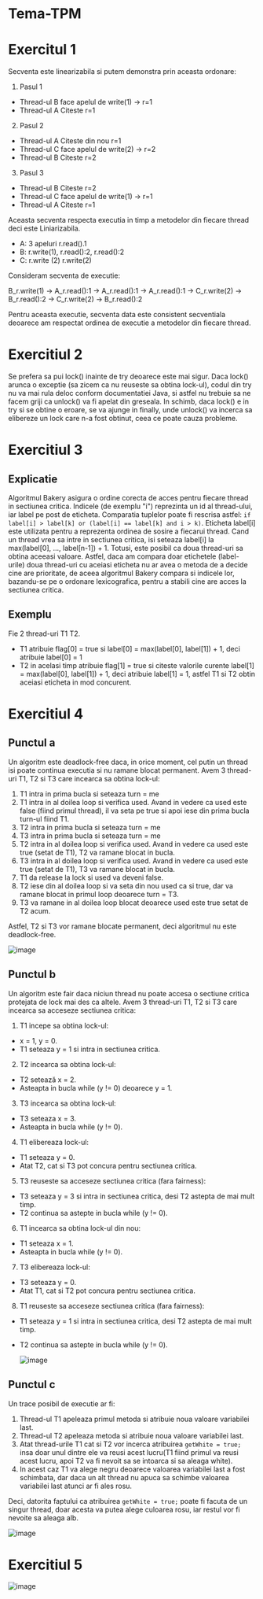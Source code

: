 # Tema-TPM

# Exercitul 1
Secventa este linearizabila si putem demonstra prin aceasta ordonare:

1. Pasul 1
- Thread-ul B face apelul de write(1) -> r=1
- Thread-ul A Citeste r=1
2. Pasul 2
- Thread-ul A Citeste din nou r=1 
- Thread-ul C face apelul de write(2) -> r=2
- Thread-ul B Citeste r=2
3. Pasul 3
- Thread-ul B Citeste r=2
- Thread-ul C face apelul de write(1) -> r=1
- Thread-ul A Citeste r=1

Aceasta secventa respecta executia in timp a metodelor din fiecare thread deci este Liniarizabila.


* A: 3 apeluri r.read().1
* B: r.write(1), r.read():2, r.read():2
* C: r.write (2) r.write(2)

Consideram secventa de executie:

 B_r.write(1) -> A_r.read():1 -> A_r.read():1 -> A_r.read():1 -> C_r.write(2) -> B_r.read():2  -> C_r.write(2) -> B_r.read():2

Pentru aceasta executie, secventa data este consistent secventiala deoarece am respectat ordinea de executie a metodelor din fiecare thread.

# Exercitiul 2
Se prefera sa pui lock() inainte de try deoarece este mai sigur. Daca lock() arunca o exceptie (sa zicem ca nu reuseste sa obtina lock-ul), codul din try nu va mai rula deloc conform documentatiei Java, si astfel nu trebuie sa ne facem griji ca unlock() va fi apelat din greseala. In schimb, daca lock() e in try si se obtine o eroare, se va ajunge in finally, unde unlock() va incerca sa elibereze un lock care n-a fost obtinut, ceea ce poate cauza probleme.

# Exercitiul 3
## Explicatie
Algoritmul Bakery asigura o ordine corecta de acces pentru fiecare thread in sectiunea critica.
Indicele (de exemplu "i") reprezinta un id al thread-ului, iar label pe post de eticheta. Comparatia tuplelor poate fi rescrisa astfel:
```if label[i] > label[k] or (label[i] == label[k] and i > k)```. Eticheta label[i] este utilizata pentru a reprezenta ordinea de sosire a fiecarui thread. Cand un thread vrea sa intre in sectiunea critica, isi seteaza label[i] la max(label[0], ..., label[n-1]) + 1. Totusi, este posibil ca doua thread-uri sa obtina aceeasi valoare. Astfel, daca am compara doar etichetele (label-urile) doua thread-uri cu aceiasi eticheta nu ar avea o metoda de a decide cine are prioritate, de aceea algoritmul Bakery compara si indicele lor, bazandu-se pe o ordonare lexicografica, pentru a stabili cine are acces la sectiunea critica.

## Exemplu
Fie 2 thread-uri T1 T2.
- T1 atribuie flag[0] = true si label[0] = max(label[0], label[1]) + 1, deci atribuie label[0] = 1
- T2 in acelasi timp atribuie flag[1] = true si citeste valorile curente label[1] = max(label[0], label[1]) + 1, deci atribuie label[1] = 1, astfel T1 si T2 obtin aceiasi eticheta in mod concurent.

# Exercitiul 4
## Punctul a
 Un algoritm este deadlock-free daca, in orice moment, cel putin un thread isi poate continua executia si nu ramane blocat permanent.
Avem 3 thread-uri T1, T2 si T3 care incearca sa obtina lock-ul:
1. T1 intra in prima bucla si seteaza turn = me
2. T1 intra in al doilea loop si verifica used. Avand in vedere ca used este false (fiind primul thread), il va seta pe true si apoi iese din prima bucla turn-ul fiind T1.
3. T2 intra in prima bucla si seteaza turn = me
4. T3 intra in prima bucla si seteaza turn = me
5. T2 intra in al doilea loop si verifica used. Avand in vedere ca used este true (setat de T1), T2 va ramane blocat in bucla.
6. T3 intra in al doilea loop si verifica used. Avand in vedere ca used este true (setat de T1), T3 va ramane blocat in bucla.
7. T1 da release la lock si used va deveni false.
8. T2 iese din al doilea loop si va seta din nou used ca si true, dar va ramane blocat in primul loop deoarece turn = T3.
9. T3 va ramane in al doilea loop blocat deoarece used este true setat de T2 acum.

Astfel, T2 si T3 vor ramane blocate permanent, deci algoritmul nu este deadlock-free.

![image](https://github.com/user-attachments/assets/055baa28-5ecd-4c5a-9ffe-0227a185ab4b)

## Punctul b
Un algoritm este fair daca niciun thread nu poate accesa o sectiune critica protejata de lock mai des ca altele.
Avem 3 thread-uri T1, T2 si T3 care incearca sa acceseze sectiunea critica:
1. T1 incepe sa obtina lock-ul:
- x = 1, y = 0.
- T1 seteaza y = 1 si intra in sectiunea critica.
2. T2 incearca sa obtina lock-ul:
- T2 setează x = 2.
- Asteapta in bucla while (y != 0) deoarece y = 1.
3. T3 incearca sa obtina lock-ul:
- T3 seteaza x = 3.
- Asteapta in bucla while (y != 0).
4. T1 elibereaza lock-ul:
- T1 seteaza y = 0.
- Atat T2, cat si T3 pot concura pentru sectiunea critica.
5. T3 reuseste sa acceseze sectiunea critica (fara fairness):
- T3 seteaza y = 3 si intra in sectiunea critica, desi T2 astepta de mai mult timp.
- T2 continua sa astepte in bucla while (y != 0).
6. T1 incearca sa obtina lock-ul din nou:
- T1 seteaza x = 1.
- Asteapta in bucla while (y != 0).
7. T3 elibereaza lock-ul:
- T3 seteaza y = 0.
- Atat T1, cat si T2 pot concura pentru sectiunea critica.
8. T1 reuseste sa acceseze sectiunea critica (fara fairness):
- T1 seteaza y = 1 si intra in sectiunea critica, desi T2 astepta de mai mult timp.
- T2 continua sa astepte in bucla while (y != 0).

  ![image](https://github.com/user-attachments/assets/de214134-85b7-4579-842c-9d110cabe84c)

## Punctul c
Un trace posibil de executie ar fi:
1. Thread-ul T1 apeleaza primul metoda si atribuie noua valoare variabilei last.
2. Thread-ul T2 apeleaza metoda si atribuie noua valoare variabilei last.
3. Atat thread-urile T1 cat si T2 vor incerca atribuirea ```getWhite = true;``` insa doar unul dintre ele va reusi acest lucru(T1 fiind primul va reusi acest lucru, apoi T2 va fi
nevoit sa se intoarca si sa aleaga white).
4. In acest caz T1 va alege negru deoarece valoarea variabilei last a fost schimbata, dar daca un alt thread nu apuca sa schimbe valoarea variabilei last atunci ar fi ales rosu.

Deci, datorita faptului ca atribuirea ```getWhite = true;``` poate fi facuta de un singur thread, doar acesta va putea alege culoarea rosu, iar restul vor fi nevoite sa aleaga alb. 

![image](https://github.com/user-attachments/assets/d4d241d9-d4c9-4a31-9b1c-140a871124e8)

# Exercitiul 5
![image](https://github.com/user-attachments/assets/5d1b937f-a8b1-4d5b-a80c-7e83d196f5e4)

